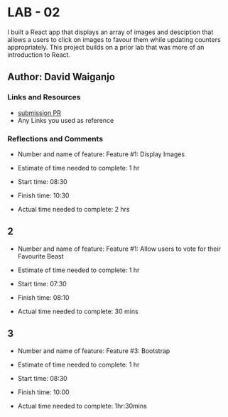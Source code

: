 # LAB - 02

I built a React app that displays an array of images and desciption that allows a users to click on images to favour them while updating counters appropriately. This project builds on a prior lab that was more of an introduction to React.

## Author: David Waiganjo

### Links and Resources

* [submission PR](http://xyz.com)
* Any Links you used as reference

### Reflections and Comments

* Number and name of feature: Feature #1: Display Images

* Estimate of time needed to complete: 1 hr

* Start time: 08:30

* Finish time: 10:30

* Actual time needed to complete: 2 hrs

## 2

* Number and name of feature: Feature #1: Allow users to vote for their Favourite Beast

* Estimate of time needed to complete: 1 hr

* Start time: 07:30

* Finish time: 08:10

* Actual time needed to complete: 30 mins

## 3

* Number and name of feature: Feature #3:  Bootstrap

* Estimate of time needed to complete: 1 hr

* Start time: 08:30

* Finish time: 10:00

* Actual time needed to complete: 1hr:30mins
